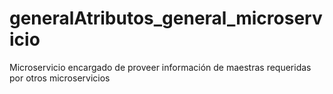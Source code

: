 # generalAtributos_general_microservicio
Microservicio encargado de proveer información de maestras requeridas por otros microservicios
